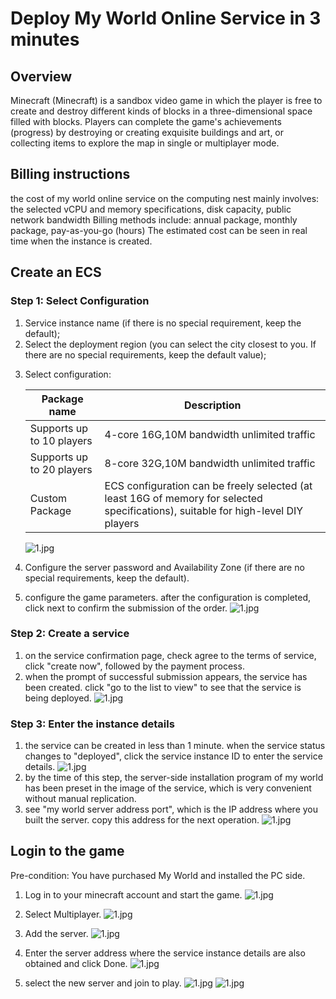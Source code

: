<h1> Deploy My World Online Service in 3 minutes </h1>

<h2> Overview </h2>

<p> Minecraft (Minecraft) is a sandbox video game in which the player is free to create and destroy different kinds of blocks in a three-dimensional space filled with blocks. Players can complete the game's achievements (progress) by destroying or creating exquisite buildings and art, or collecting items to explore the map in single or multiplayer mode. </p>

<h2> Billing instructions </h2>

<p> the cost of my world online service on the computing nest mainly involves: the selected vCPU and memory specifications, disk capacity, public network bandwidth
Billing methods include: annual package, monthly package, pay-as-you-go (hours)
The estimated cost can be seen in real time when the instance is created. </p>

<h2> Create an ECS </h2>

<h3> Step 1: Select Configuration </h3>

<ol>
<li> Service instance name (if there is no special requirement, keep the default);</li>
<li> Select the deployment region (you can select the city closest to you. If there are no special requirements, keep the default value);</li>
<li><p> Select configuration:</p>

<table>
<thead>
<tr>
<th> Package name </th>
<th> Description </th>
</tr>
</thead>
<tbody>
<tr>
<td> Supports up to 10 players </td>
<td>4-core 16G,10M bandwidth unlimited traffic </td>
</tr>
<tr>
<td> Supports up to 20 players </td>
<td>8-core 32G,10M bandwidth unlimited traffic </td>
</tr>
<tr>
<td> Custom Package </td>
<td> ECS configuration can be freely selected (at least 16G of memory for selected specifications), suitable for high-level DIY players </td>
</tr>
</tbody>
</table>

<p><img src="1.jpg" alt="1.jpg" /></p></li>
<li><p> Configure the server password and Availability Zone (if there are no special requirements, keep the default). </p></li>
<li> configure the game parameters. after the configuration is completed, click next to confirm the submission of the order.
<img src="2.jpg" alt="1.jpg" /></li>
</ol>

<h3> Step 2: Create a service </h3>

<ol>
<li> on the service confirmation page, check agree to the terms of service, click "create now", followed by the payment process. </li>
<li> when the prompt of successful submission appears, the service has been created. click "go to the list to view" to see that the service is being deployed.
<img src="3.jpg" alt="1.jpg" /></li>
</ol>

<h3> Step 3: Enter the instance details </h3>

<ol>
<li> the service can be created in less than 1 minute. when the service status changes to "deployed", click the service instance ID to enter the service details.
<img src="4.jpg" alt="1.jpg" /></li>
<li> by the time of this step, the server-side installation program of my world has been preset in the image of the service, which is very convenient without manual replication. </li>
<li> see "my world server address port", which is the IP address where you built the server. copy this address for the next operation.
<img src="5.jpg" alt="1.jpg" /></li>
</ol>

<h2> Login to the game </h2>

<p> Pre-condition: You have purchased My World and installed the PC side. </p>

<ol>
<li><p> Log in to your minecraft account and start the game.
<img src="6.jpg" alt="1.jpg" /></p></li>
<li><p> Select Multiplayer.
<img src="7.jpg" alt="1.jpg" /></p></li>
<li><p> Add the server.
<img src="8.jpg" alt="1.jpg" /></p></li>
<li><p> Enter the server address where the service instance details are also obtained and click Done.
<img src="9.jpg" alt="1.jpg" /></p></li>
<li><p> select the new server and join to play.
<img src="10.jpg" alt="1.jpg" />
<img src="11.jpg" alt="1.jpg" /></p></li>
</ol>
